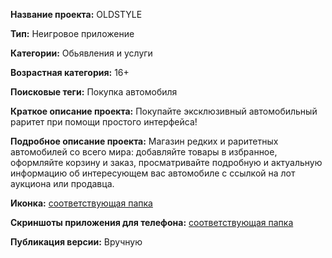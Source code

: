 **Название проекта:** OLDSTYLE

**Тип:** Неигровое приложение

**Категории:** Обьявления и услуги

**Возрастная категория:** 16+

**Поисковые теги:** Покупка автомобиля

**Краткое описание проекта:**
Покупайте эксклюзивный автомобильный раритет при помощи простого интерфейса!

**Подробное описание проекта:**
Магазин редких и раритетных автомобилей со всего мира: добавляйте товары в избранное, оформляйте корзину
и заказ, просматривайте подробную и актуальную информацию об интересующем вас автомобиле с ссылкой на
лот аукциона или продавца.

**Иконка:** [соответствующая папка](./icon)

**Скриншоты приложения для телефона:** [соответствующая папка](./screenshots)

**Публикация версии:** Вручную